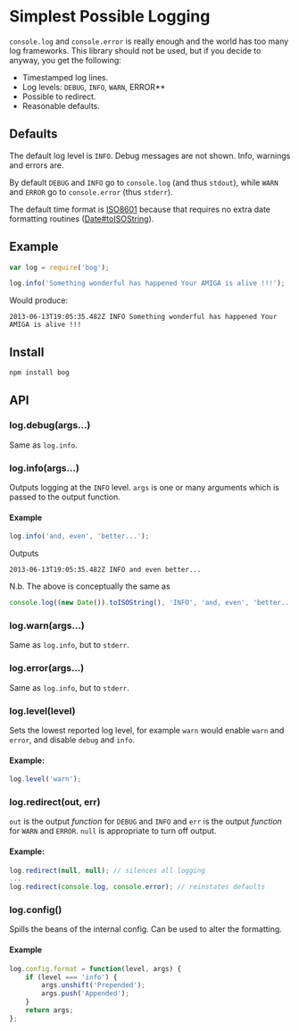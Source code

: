 
Simplest Possible Logging
=========================

`console.log` and `console.error` is really enough and the world has
too many log frameworks. This library should not be used, but if you
decide to anyway, you get the following:

* Timestamped log lines.
* Log levels: `DEBUG`, `INFO`, `WARN`, ERROR**
* Possible to redirect.
* Reasonable defaults.

## Defaults

The default log level is `INFO`. Debug messages are not shown. Info,
warnings and errors are.

By default `DEBUG` and `INFO` go to `console.log` (and thus `stdout`),
while `WARN` and `ERROR` go to `console.error` (thus `stderr`).

The default time format is
[ISO8601](http://en.wikipedia.org/wiki/ISO_8601) because that requires
no extra date formatting routines
([Date#toISOString](https://developer.mozilla.org/en-US/docs/Web/JavaScript/Reference/Global_Objects/Date/toISOString)).

## Example

```javascript
var log = require('bog');

log.info('Something wonderful has happened Your AMIGA is alive !!!');
```

Would produce:

```
2013-06-13T19:05:35.482Z INFO Something wonderful has happened Your AMIGA is alive !!!
```

## Install
```
npm install bog
```

## API

### log.debug(args...)

Same as `log.info`.

### log.info(args...)

Outputs logging at the `INFO` level. `args` is one or many arguments
which is passed to the output function.

#### Example

```javascript
log.info('and, even', 'better...');
```

Outputs

```
2013-06-13T19:05:35.482Z INFO and even better...
```

N.b. The above is conceptually the same as

```javascript
console.log((new Date()).toISOString(), 'INFO', 'and, even', 'better...');
```

### log.warn(args...)

Same as `log.info`, but to `stderr`.

### log.error(args...)

Same as `log.info`, but to `stderr`.

### log.level(level)

Sets the lowest reported log level, for example `warn` would enable
`warn` and `error`, and disable `debug` and `info`.

#### Example:

```javascript
log.level('warn');
```

### log.redirect(out, err)

`out` is the output *function* for `DEBUG` and `INFO` and `err` is the
output *function* for `WARN` and `ERROR`. `null` is appropriate to
turn off output.

#### Example:

```javascript
log.redirect(null, null); // silences all logging
...
log.redirect(console.log, console.error); // reinstates defaults
```

### log.config()

Spills the beans of the internal config. Can be used to alter the formatting.

#### Example

```javascript
log.config.format = function(level, args) {
    if (level === 'info') {
        args.unshift('Prepended');
        args.push('Appended');
    }
    return args;
};
```

